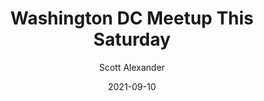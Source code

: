 ---
layout: podcast
title: "Washington DC Meetup This Saturday"
author: Scott Alexander
description: https://astralcodexten.substack.com/p/washington-dc-meetup-this-saturday
date: 2021-09-10
length: 177142
duration: 44
guid: washington-dc-meetup-this-saturday
---